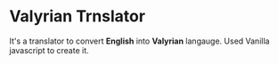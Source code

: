 # Valyrian Trnslator

It's a translator to convert **English** into **Valyrian** langauge. Used Vanilla javascript to create it.